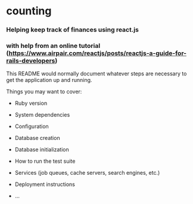 # counting
### Helping keep track of finances using react.js
### with help from an online tutorial (https://www.airpair.com/reactjs/posts/reactjs-a-guide-for-rails-developers)

This README would normally document whatever steps are necessary to get the
application up and running.

Things you may want to cover:

* Ruby version

* System dependencies

* Configuration

* Database creation

* Database initialization

* How to run the test suite

* Services (job queues, cache servers, search engines, etc.)

* Deployment instructions

* ...
